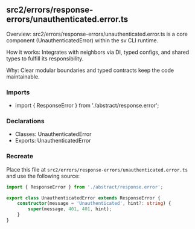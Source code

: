 ## src2/errors/response-errors/unauthenticated.error.ts

Overview: src2/errors/response-errors/unauthenticated.error.ts is a core component (UnauthenticatedError) within the sv CLI runtime.

How it works: Integrates with neighbors via DI, typed configs, and shared types to fulfill its responsibility.

Why: Clear modular boundaries and typed contracts keep the code maintainable.

### Imports

- import { ResponseError } from './abstract/response.error';

### Declarations

- Classes: UnauthenticatedError
- Exports: UnauthenticatedError

### Recreate

Place this file at `src2/errors/response-errors/unauthenticated.error.ts` and use the following source:

```ts
import { ResponseError } from './abstract/response.error';

export class UnauthenticatedError extends ResponseError {
	constructor(message = 'Unauthenticated', hint?: string) {
		super(message, 401, 401, hint);
	}
}

```
